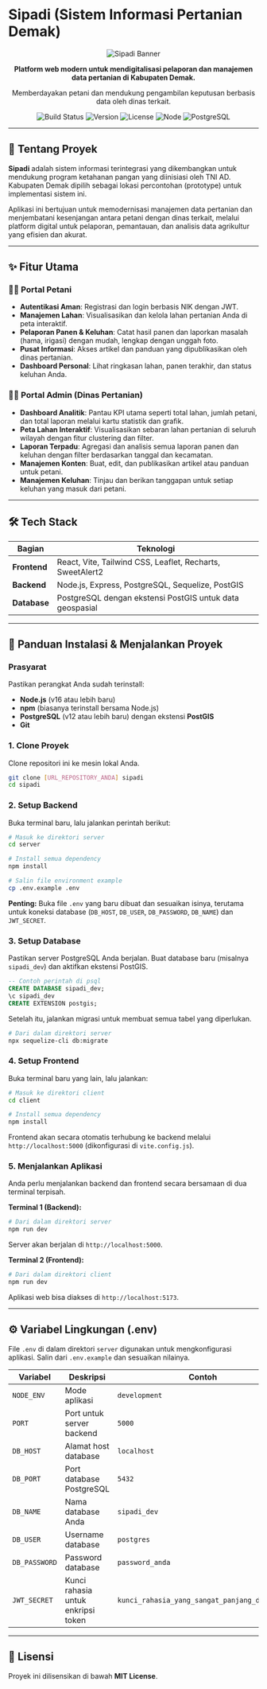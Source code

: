 # Sipadi (Sistem Informasi Pertanian Demak)

<p align="center">
  <img src="https://placehold.co/800x300/2E7D32/FFFFFF?text=Sipadi&font=roboto" alt="Sipadi Banner">
</p>

<p align="center">
  <strong>Platform web modern untuk mendigitalisasi pelaporan dan manajemen data pertanian di Kabupaten Demak.</strong>
</p>

<p align="center">
  Memberdayakan petani dan mendukung pengambilan keputusan berbasis data oleh dinas terkait.
</p>

<p align="center">
  <img alt="Build Status" src="https://img.shields.io/badge/build-passing-brightgreen">
  <img alt="Version" src="https://img.shields.io/badge/version-1.0.0-blue">
  <img alt="License" src="https://img.shields.io/badge/license-MIT-green">
  <img alt="Node" src="https://img.shields.io/badge/node-%3E%3D16.0.0-brightgreen">
  <img alt="PostgreSQL" src="https://img.shields.io/badge/postgresql-%3E%3D12.0-blue">
</p>

---

## 🌾 Tentang Proyek

**Sipadi** adalah sistem informasi terintegrasi yang dikembangkan untuk mendukung program ketahanan pangan yang diinisiasi oleh TNI AD. Kabupaten Demak dipilih sebagai lokasi percontohan (prototype) untuk implementasi sistem ini.

Aplikasi ini bertujuan untuk memodernisasi manajemen data pertanian dan menjembatani kesenjangan antara petani dengan dinas terkait, melalui platform digital untuk pelaporan, pemantauan, dan analisis data agrikultur yang efisien dan akurat.

---

## ✨ Fitur Utama

### 👨‍🌾 Portal Petani
- **Autentikasi Aman**: Registrasi dan login berbasis NIK dengan JWT.
- **Manajemen Lahan**: Visualisasikan dan kelola lahan pertanian Anda di peta interaktif.
- **Pelaporan Panen & Keluhan**: Catat hasil panen dan laporkan masalah (hama, irigasi) dengan mudah, lengkap dengan unggah foto.
- **Pusat Informasi**: Akses artikel dan panduan yang dipublikasikan oleh dinas pertanian.
- **Dashboard Personal**: Lihat ringkasan lahan, panen terakhir, dan status keluhan Anda.

### 👨‍💼 Portal Admin (Dinas Pertanian)
- **Dashboard Analitik**: Pantau KPI utama seperti total lahan, jumlah petani, dan total laporan melalui kartu statistik dan grafik.
- **Peta Lahan Interaktif**: Visualisasikan sebaran lahan pertanian di seluruh wilayah dengan fitur clustering dan filter.
- **Laporan Terpadu**: Agregasi dan analisis semua laporan panen dan keluhan dengan filter berdasarkan tanggal dan kecamatan.
- **Manajemen Konten**: Buat, edit, dan publikasikan artikel atau panduan untuk petani.
- **Manajemen Keluhan**: Tinjau dan berikan tanggapan untuk setiap keluhan yang masuk dari petani.

---

## 🛠️ Tech Stack

| Bagian | Teknologi |
|---|---|
| **Frontend** | React, Vite, Tailwind CSS, Leaflet, Recharts, SweetAlert2 |
| **Backend** | Node.js, Express, PostgreSQL, Sequelize, PostGIS |
| **Database** | PostgreSQL dengan ekstensi PostGIS untuk data geospasial |

---

## 🚀 Panduan Instalasi & Menjalankan Proyek

### Prasyarat
Pastikan perangkat Anda sudah terinstall:
- **Node.js** (v16 atau lebih baru)
- **npm** (biasanya terinstall bersama Node.js)
- **PostgreSQL** (v12 atau lebih baru) dengan ekstensi **PostGIS**
- **Git**

### 1. Clone Proyek
Clone repositori ini ke mesin lokal Anda.
```bash
git clone [URL_REPOSITORY_ANDA] sipadi
cd sipadi
```

### 2. Setup Backend
Buka terminal baru, lalu jalankan perintah berikut:
```bash
# Masuk ke direktori server
cd server

# Install semua dependency
npm install

# Salin file environment example
cp .env.example .env
```
**Penting:** Buka file `.env` yang baru dibuat dan sesuaikan isinya, terutama untuk koneksi database (`DB_HOST`, `DB_USER`, `DB_PASSWORD`, `DB_NAME`) dan `JWT_SECRET`.

### 3. Setup Database
Pastikan server PostgreSQL Anda berjalan. Buat database baru (misalnya `sipadi_dev`) dan aktifkan ekstensi PostGIS.
```sql
-- Contoh perintah di psql
CREATE DATABASE sipadi_dev;
\c sipadi_dev
CREATE EXTENSION postgis;
```
Setelah itu, jalankan migrasi untuk membuat semua tabel yang diperlukan.
```bash
# Dari dalam direktori server
npx sequelize-cli db:migrate
```

### 4. Setup Frontend
Buka terminal baru yang lain, lalu jalankan:
```bash
# Masuk ke direktori client
cd client

# Install semua dependency
npm install
```
Frontend akan secara otomatis terhubung ke backend melalui `http://localhost:5000` (dikonfigurasi di `vite.config.js`).

### 5. Menjalankan Aplikasi
Anda perlu menjalankan backend dan frontend secara bersamaan di dua terminal terpisah.

**Terminal 1 (Backend):**
```bash
# Dari dalam direktori server
npm run dev
```
Server akan berjalan di `http://localhost:5000`.

**Terminal 2 (Frontend):**
```bash
# Dari dalam direktori client
npm run dev
```
Aplikasi web bisa diakses di `http://localhost:5173`.

---

## ⚙️ Variabel Lingkungan (.env)
File `.env` di dalam direktori `server` digunakan untuk mengkonfigurasi aplikasi. Salin dari `.env.example` dan sesuaikan nilainya.

| Variabel | Deskripsi | Contoh |
|---|---|---|
| `NODE_ENV` | Mode aplikasi | `development` |
| `PORT` | Port untuk server backend | `5000` |
| `DB_HOST` | Alamat host database | `localhost` |
| `DB_PORT` | Port database PostgreSQL | `5432` |
| `DB_NAME` | Nama database Anda | `sipadi_dev` |
| `DB_USER` | Username database | `postgres` |
| `DB_PASSWORD`| Password database | `password_anda` |
| `JWT_SECRET` | Kunci rahasia untuk enkripsi token | `kunci_rahasia_yang_sangat_panjang_dan_aman` |

---

## 📄 Lisensi
Proyek ini dilisensikan di bawah **MIT License**.
